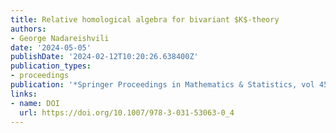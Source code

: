 ```yaml
---
title: Relative homological algebra for bivariant $K$-theory
authors:
- George Nadareishvili
date: '2024-05-05'
publishDate: '2024-02-12T10:20:26.638400Z'
publication_types:
- proceedings
publication: '*Springer Proceedings in Mathematics & Statistics, vol 450. Springer, Cham.*'
links:
- name: DOI
  url: https://doi.org/10.1007/978-3-031-53063-0_4
---
```

